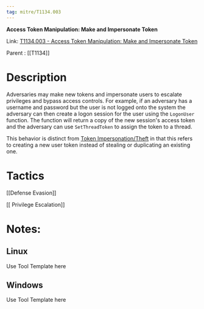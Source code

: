 ```yaml
---
tag: mitre/T1134.003
---
```


**Access Token Manipulation: Make and Impersonate Token**

Link: [T1134.003 - Access Token Manipulation: Make and Impersonate Token](https://attack.mitre.org/techniques/T1134/003)

Parent : [[T1134]]


# Description

Adversaries may make new tokens and impersonate users to escalate privileges and bypass access controls. For example, if an adversary has a username and password but the user is not logged onto the system the adversary can then create a logon session for the user using the `LogonUser` function. The function will return a copy of the new session's access token and the adversary can use `SetThreadToken` to assign the token to a thread.

This behavior is distinct from [Token Impersonation/Theft](https://attack.mitre.org/techniques/T1134/001) in that this refers to creating a new user token instead of stealing or duplicating an existing one.

# Tactics


[[Defense Evasion]]

[[ Privilege Escalation]]


# Notes:

## Linux

Use Tool Template here

## Windows

Use Tool Template here